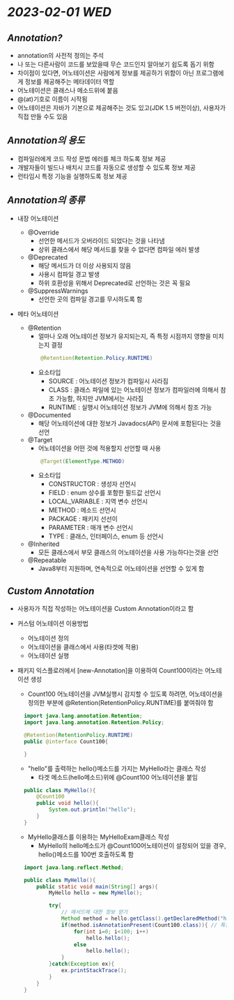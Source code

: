 # _2023-02-01 WED_

## <em> Annotation? </em>

- annotation의 사전적 정의는 주석
- 나 또는 다른사람이 코드를 보았을때 무슨 코드인지 알아보기 쉽도록 돕기 위함
- 차이점이 있다면, 어노테이션은 사람에게 정보를 제공하기 위함이 아닌 프로그램에게 정보를 제공해주는 메타데이터 역할
- 어노테이션은 클래스나 메소드위에 붙음
- @(at)기호로 이름이 시작됨
- 어노테이션은 자바가 기본으로 제공해주는 것도 있고(JDK 1.5 버전이상), 사용자가 직접 만들 수도 있음

## <em> Annotation의 용도 </em>

- 컴파일러에게 코드 작성 문법 에러를 체크 하도록 정보 제공
- 개발자들이 빌드나 배치시 코드를 자동으로 생성할 수 있도록 정보 제공
- 런타임시 특정 기능을 실행하도록 정보 제공

## <em> Annotation의 종류 </em>

- 내장 어노테이션

  - @Override
    - 선언한 메서드가 오버라이드 되었다는 것을 나타냄
    - 상위 클래스에서 해당 메서드를 찾을 수 없다면 컴파일 에러 발생
  - @Deprecated
    - 해당 메서드가 더 이상 사용되지 않음
    - 사용시 컴파일 경고 발생
    - 하위 호환성을 위해서 Deprecated로 선언하는 것은 꼭 필요
  - @SuppressWarnings
    - 선언한 곳의 컴파일 경고를 무시하도록 함

- 메타 어노테이션

  - @Retention
    - 얼마나 오래 어노테이션 정보가 유지되는지, 즉 특정 시점까지 영향을 미치는지 결정
    ```java
        @Retention(Retention.Policy.RUNTIME)
    ```
    - 요소타입
      - SOURCE : 어노테이션 정보가 컴파일시 사라짐
      - CLASS : 클래스 파일에 있는 어노테이션 정보가 컴파일러에 의해서 참조 가능함, 하지만 JVM에서는 사라짐
      - RUNTIME : 실행시 어노테이션 정보가 JVM에 의해서 참조 가능
  - @Documented
    - 해당 어노테이션에 대한 정보가 Javadocs(API) 문서에 포함된다는 것을 선언
  - @Target
    - 어노테이션을 어떤 것에 적용할지 선언할 때 사용
    ```java
        @Target(ElementType.METHOD)
    ```
    - 요소타입
      - CONSTRUCTOR : 생성자 선언시
      - FIELD : enum 상수를 포함한 필드값 선언시
      - LOCAL_VARIABLE : 지역 변수 선언시
      - METHOD : 메소드 선언시
      - PACKAGE : 패키지 선선이
      - PARAMETER : 매개 변수 선언시
      - TYPE : 클래스, 인터페이스, enum 등 선언시
  - @Inherited
    - 모든 클래스에서 부모 클래스의 어노테이션을 사용 가능하다는것을 선언
  - @Repeatable
    - Java8부터 지원하며, 연속적으로 어노테이션을 선언할 수 있게 함

## <em> Custom Annotation </em>

- 사용자가 직접 작성하는 어노테이션을 Custom Annotation이라고 함
- 커스텀 어노테이션 이용방법

  - 어노테이션 정의
  - 어노테이션을 클래스에서 사용(타겟에 적용)
  - 어노테이션 실행

- 패키지 익스플로러에서 [new-Annotation]을 이용하여 Count100이라는 어노테이션 생성

  - Count100 어노테이션을 JVM실행시 감지할 수 있도록 하려면, 어노테이션을 정의한 부분에 @Retention(RetentionPolicy.RUNTIME)를 붙여줘야 함

  ```java
    import java.lang.annotation.Retention;
    import java.lang.annotation.Retention.Policy;

    @Retention(RetentionPolicy.RUNTIME)
    public @interface Count100{

    }
  ```

  - "hello"를 출력하는 hello()메소드를 가지는 MyHello라는 클래스 작성
    - 타겟 메소드(hello메소드)위에 @Count100 어노테이션을 붙임

  ```java
    public class MyHello(){
        @Count100
        public void hello(){
            System.out.println("hello");
        }
    }
  ```

  - MyHello클래스를 이용하는 MyHelloExam클래스 작성
    - MyHello의 hello메소드가 @Count100어노테이션이 설정되어 있을 경우, hello()메소드를 100번 호출하도록 함

  ```java
    import java.lang.reflect.Method;

    public class MyHello(){
        public static void main(String[] args){
            MyHello hello = new MyHello();

            try{
                // 메서드에 대한 정보 얻기
                Method method = hello.getClass().getDeclaredMethod("hello"); // getClass로부터 클래스에 대한 정보를 얻고, hello란 이름에 대한 메서드를 얻어옴
                if(method.isAnnotationPresent(Count100.class)){ // 특정 어노테이션(Count100)이 method에 적용이 되어 있는지 알아내기 위함
                    for(int i=0; i<100; i++)
                        hello.hello();
                    else
                        hello.hello();
                }
            }catch(Exception ex){
                ex.printStackTrace();
            }
        }
    }
  ```
